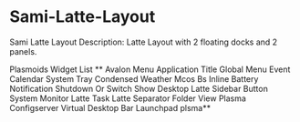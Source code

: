 # Sami-Latte-Layout
Sami Latte Layout
Description:
Latte Layout with 2 floating docks and 2 panels.

Plasmoids Widget List
**  Avalon Menu
  Application Title
   Global Menu
  Event Calendar
  System Tray
  Condensed Weather
  Mcos Bs Inline Battery
  Notification
  Shutdown Or Switch
  Show Desktop
  Latte Sidebar Button
  System Monitor
  Latte Task
  Latte Separator
  Folder View
  Plasma Configserver
  Virtual Desktop Bar
  Launchpad plsma**
